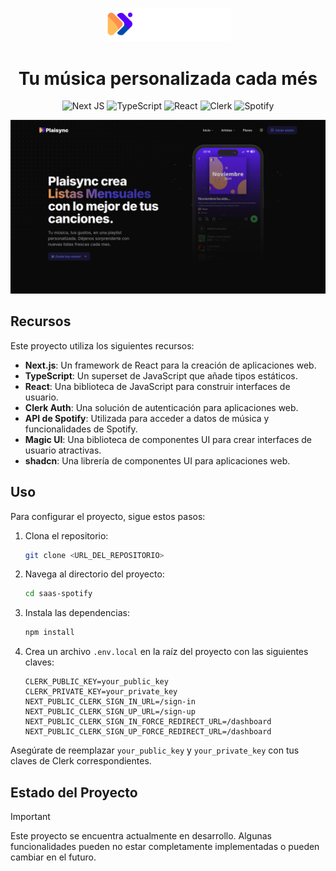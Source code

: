 <p align="center">
  <img src="./public/logos/logo.png" alt="Logo" width="200">
</p>

<h1 align="center">Tu música personalizada cada més</h1>

<div align="center">

![Next JS](https://img.shields.io/badge/Next-black?style=for-the-badge&logo=next.js&logoColor=white)
![TypeScript](https://img.shields.io/badge/typescript-%23007ACC.svg?style=for-the-badge&logo=typescript&logoColor=white)
![React](https://img.shields.io/badge/react-%2320232a.svg?style=for-the-badge&logo=react&logoColor=%2361DAFB)
![Clerk](https://img.shields.io/badge/Clerk-indigo?style=for-the-badge&logo=clerk&logoColor=white)
![Spotify](https://img.shields.io/badge/Spotify-black?style=for-the-badge&logo=Spotify&logoColor=green)
</div>

<div align="center">
    <img src="./public/images/Captura de pantalla 2024-11-10 a las 22.33.47.png">
</div>

## Recursos 

Este proyecto utiliza los siguientes recursos:

- **Next.js**: Un framework de React para la creación de aplicaciones web.
- **TypeScript**: Un superset de JavaScript que añade tipos estáticos.
- **React**: Una biblioteca de JavaScript para construir interfaces de usuario.
- **Clerk Auth**: Una solución de autenticación para aplicaciones web.
- **API de Spotify**: Utilizada para acceder a datos de música y funcionalidades de Spotify.
- **Magic UI**: Una biblioteca de componentes UI para crear interfaces de usuario atractivas.
- **shadcn**: Una librería de componentes UI para aplicaciones web.

## Uso

Para configurar el proyecto, sigue estos pasos:

1. Clona el repositorio:
    ```bash
    git clone <URL_DEL_REPOSITORIO>
    ```

2. Navega al directorio del proyecto:
    ```bash
    cd saas-spotify
    ```

3. Instala las dependencias:
    ```bash
    npm install
    ```

4. Crea un archivo `.env.local` en la raíz del proyecto con las siguientes claves:
    ```env
    CLERK_PUBLIC_KEY=your_public_key
    CLERK_PRIVATE_KEY=your_private_key
    NEXT_PUBLIC_CLERK_SIGN_IN_URL=/sign-in
    NEXT_PUBLIC_CLERK_SIGN_UP_URL=/sign-up
    NEXT_PUBLIC_CLERK_SIGN_IN_FORCE_REDIRECT_URL=/dashboard
    NEXT_PUBLIC_CLERK_SIGN_UP_FORCE_REDIRECT_URL=/dashboard
    ```

Asegúrate de reemplazar `your_public_key` y `your_private_key` con tus claves de Clerk correspondientes.

## Estado del Proyecto

>[!IMPORTANT] 
> Este proyecto se encuentra actualmente en desarrollo. Algunas funcionalidades pueden no estar completamente implementadas o pueden cambiar en el futuro.